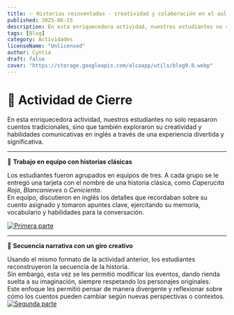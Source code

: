 ```yaml
---
title: ✨ Historias reinventadas - creatividad y colaboración en el aula
published: 2025-06-15
description: En esta enriquecedora actividad, nuestros estudiantes no solo repasaron cuentos tradicionales, sino que también exploraron su creatividad y habilidades comunicativas en inglés a través de una experiencia divertida y significativa.
tags: [Blog]
category: Actividades
licenseName: "Unlicensed"
author: Cyntia
draft: false
cover: "https://storage.googleapis.com/alcoapp/utils/blog9.0.webp"
---
```

# 🎉 Actividad de Cierre

En esta enriquecedora actividad, nuestros estudiantes no solo repasaron cuentos tradicionales, sino que también exploraron su creatividad y habilidades comunicativas en inglés a través de una experiencia divertida y significativa.

---

👥 **Trabajo en equipo con historias clásicas**

Los estudiantes fueron agrupados en equipos de tres. A cada grupo se le entregó una tarjeta con el nombre de una historia clásica, como *Caperucita Roja*, *Blancanieves* o *Cenicienta*.  
En equipo, discutieron en inglés los detalles que recordaban sobre su cuento asignado y tomaron apuntes clave, ejercitando su memoria, vocabulario y habilidades para la conversación.

[![Primera parte](https://storage.googleapis.com/alcoapp/utils/blog9.1.png)](https://storage.googleapis.com/alcoapp/utils/blog9.1.png)

---

🧠 **Secuencia narrativa con un giro creativo**

Usando el mismo formato de la actividad anterior, los estudiantes reconstruyeron la secuencia de la historia.  
Sin embargo, esta vez se les permitió modificar los eventos, dando rienda suelta a su imaginación, siempre respetando los personajes originales.  
Este enfoque les permitió pensar de manera divergente y reflexionar sobre cómo los cuentos pueden cambiar según nuevas perspectivas o contextos.
[![Segunda parte](https://storage.googleapis.com/alcoapp/utils/blog8.2.png)](https://storage.googleapis.com/alcoapp/utils/blog8.2.png)
